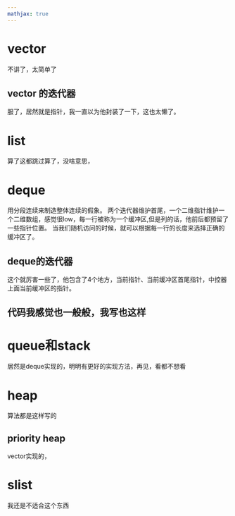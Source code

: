 ```yaml
---
mathjax: true
---
```


# vector
 不讲了，太简单了

## vector 的迭代器
 服了，居然就是指针，我一直以为他封装了一下，这也太懒了。

# list
算了这都跳过算了，没啥意思，

# deque
 用分段连续来制造整体连续的假象。
 两个迭代器维护首尾，一个二维指针维护一个二维数组，感觉很low，每一行被称为一个缓冲区,但是列的话，他前后都预留了一些指针位置。
 当我们随机访问的时候，就可以根据每一行的长度来选择正确的缓冲区了。
## deque的迭代器
 这个就厉害一些了，他包含了4个地方，当前指针、当前缓冲区首尾指针，中控器上面当前缓冲区的指针。
## 代码我感觉也一般般，我写也这样

# queue和stack
 居然是deque实现的，明明有更好的实现方法，再见，看都不想看

# heap
 算法都是这样写的
## priority heap
 vector实现的，

# slist
我还是不适合这个东西